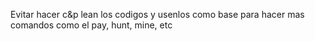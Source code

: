 Evitar hacer c&p lean los codigos y usenlos como base para hacer mas comandos como el pay, hunt, mine, etc
